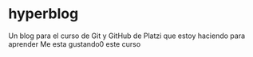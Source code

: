 # hyperblog
Un blog para el curso de Git y GitHub de Platzi que estoy haciendo para aprender
Me esta gustando0 este curso